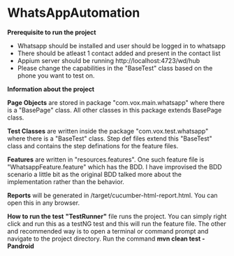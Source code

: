 # WhatsAppAutomation

**Prerequisite to run the project** 
* Whatsapp should be installed and user should be logged in to whatsapp
* There should be atleast 1 contact added and present in the contact list
* Appium server should be running http://localhost:4723/wd/hub
* Please change the capabilities in the "BaseTest" class based on the phone you want to test on.

**Information about the project**

**Page Objects** are stored in package "com.vox.main.whatsapp" where there is a "BasePage" class. All other classes in this package extends BasePage class.

**Test Classes** are written inside the package "com.vox.test.whatsapp" where there is a "BaseTest" class. Step def files extend this "BaseTest" class and contains the step definations for the feature files.

**Features** are written in "resources.features". One such feature file is "WhatsappFeature.feature" which has the BDD. I have improvised the BDD scenario a little bit as the original BDD talked more about the implementation rather than the behavior. 

**Reports** will be generated in /target/cucumber-html-report.html. You can open this in any browser.

**How to run the test**
**"TestRunner"** file runs the project. You can simply right click and run this as a testNG test and this will run the feature file.
The other and recommended way is to open a terminal or command prompt and navigate to the project directory. Run the command **mvn clean test -Pandroid**
